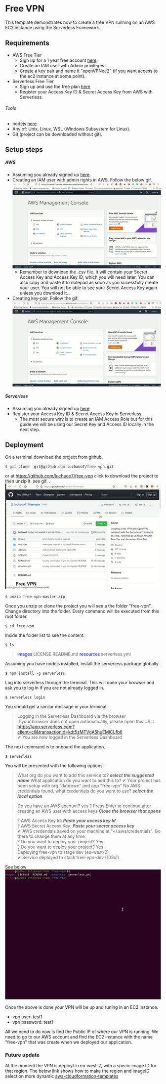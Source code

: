 <!--
title: 'AWS NodeJS Example'
description: 'This template demonstrates how to deploy a NodeJS function running on AWS Lambda using the traditional Serverless Framework.'
layout: Doc
framework: v2
platform: AWS
language: nodeJS
priority: 1
authorLink: 'https://github.com/serverless'
authorName: 'Serverless, inc.'
authorAvatar: 'https://avatars1.githubusercontent.com/u/13742415?s=200&v=4'
-->


# Free VPN

This template demonstrates how to create a free VPN running on an AWS EC2 instance using the Serverless Framework.

## Requirements

- AWS Free Tier
  - Sign up for a 1 year free account [here](https://aws.amazon.com/free/?all-free-tier.sort-by=item.additionalFields.SortRank&all-free-tier.sort-order=asc&awsf.Free%20Tier%20Types=*all&awsf.Free%20Tier%20Categories=*all).
  - Create an IAM user with Admin privileges.
  - Create a key pair and name it "openVPNec2" (if you want access to the ec2 instance at some point).
- Serverless Free Tier 
  - Sign up and use the free plan [here](https://www.serverless.com/pricing)
  - Register your Access Key ID & Secret Access Key from AWS with Serverless.

###### Tools
- nodejs [here](https://nodejs.org/en/)
- Any of: Unix, Linux, WSL (Windows Subsystem for Linux).
- Git (project can be downloaded without git).

## Setup steps

##### AWS
- Assuming you already signed up  [here](https://aws.amazon.com/free/?all-free-tier.sort-by=item.additionalFields.SortRank&all-free-tier.sort-order=asc&awsf.Free%20Tier%20Types=*all&awsf.Free%20Tier%20Categories=*all).
- Creating an IAM user with admin rights in AWS. Follow the below gif.
![](https://raw.githubusercontent.com/luchaoo7/free-vpn/master/images/creating-iam-user.gif)
  - Remember to download the .csv file. It will contain your Secret Access Key and Access Key ID, which you will need later. You can also copy and paste it to notepad as soon as you sucessfully create your user. You will not be able to see your Secret Access Key again unless you download it. 
.
- Creating key-pair. Follow the gif.
![](https://raw.githubusercontent.com/luchaoo7/free-vpn/master/images/create-key-pair.gif)

##### Serverless
- Assuming you already signed up [here](https://www.serverless.com/pricing). 
- Register your Access Key ID & Secret Access Key in  Serverless.
  - The most secure way is to create an IAM Access Role but for this guide we will be using our Secret Key and Access ID locally in the next step.

## Deployment

On a terminal download the project from github.
```
$ git clone  git@github.com:luchaoo7/free-vpn.git
```
or at https://github.com/luchaoo7/free-vpn click to download the project to then unzip it. see gif.
.
![](https://raw.githubusercontent.com/luchaoo7/free-vpn/master/images/project-download.gif)

```
$ unzip free-vpn-master.zip
```

Once you unzip or clone the project you will see a the folder "free-vpn". Change directory into the folder. Every command will be executed from this root folder.
```
$ cd free-vpn 
```
Inside the folder list to see the content.
```
$ ls
```
> <span style="color:blue">images</span> LICENSE README.md <span style="color:blue">resources</span> serverless.yml

Assuming you have nodejs installed, install the serverless package globally.

```
$ npm install -g serverless
```

Log into serverless through the terminal. This will open your browser and ask you to log in if you are not already logged in.

```
$ serverless login
```
You should get a similar message in your terminal.
> Logging in the Serverless Dashboard via the browser                                                                                                                                                        
If your browser does not open automatically, please open this URL:                                                                                                                                         
https://app.serverless.com?client=cli&transactionId=kdt5zMTVgA5huEMiCLfb6                                                                                                                                
✔ You are now logged in the Serverless Dashboard 

The next command is to onboard the application. 
```
$ serverless
```
You will be presented with the following options.

> What org do you want to add this service to? ***select the suggested name***
> What application do you want to add this to?
> ✔ Your project has been setup with org "dabrown" and app "free-vpn"
>  No AWS credentials found, what credentials do you want to use?
  ***select the local option***

>  Do you have an AWS account? yes
> ? Press Enter to continue after creating an AWS user with access keys 
  ***Close the browser that opens***

> ? AWS Access Key Id: ***Paste your access key Id***\
>? AWS Secret Access Key: ***Paste your secret access key***\
> ✔ AWS credentials saved on your machine at "~/.aws/credentials". Go there to change them at any time.\
> ? Do you want to deploy your project? Yes\
> ? Do you want to deploy your project? Yes\
> Deploying free-vpn to stage dev (eu-west-2)\
> ✔ Service deployed to stack free-vpn-dev (103s)\

See below
![](https://raw.githubusercontent.com/luchaoo7/free-vpn/master/images/deploying.gif)

Once the above is done your VPN will be up and runing in an EC2 instance.
- vpn user: test1
- vpn password: test1

All we need to do now is find the Public IP of where our VPN is running.
We need to go to our AWS account and find the EC2 instance with the name "free-vpn" that was create when we deployed our application.

### Future update

At the moment the VPN is deployt in eu-west-2, with a specic image ID for that region.
The below link shows how to make the region and imageID selection more dynamic
[aws-cloudformation-templates](https://github.com/awslabs/aws-cloudformation-templates/blob/master/aws/solutions/OperatingSystems/ubuntu20.04LTS_cfn-hup.cfn.yaml)